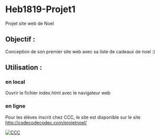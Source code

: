 # Heb1819-Projet1
Projet site web de Noel

## Objectif :
Conception de son premier site web avec sa liste de cadeaux de noel :)

## Utilisation :

### en local
Ouvrir le fichier index.html avec le navigateur web
### en ligne
Pour les élèves inscrit chez CCC, le site est disponible sur le site http://codecodecodec.com/projetnoel/

[![CCC](http://extranet.codecodecodec.com/images/ccc200px.png "Code Code Codec")](https://codecodecodec.com/)
